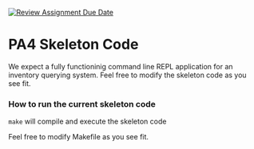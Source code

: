 [![Review Assignment Due Date](https://classroom.github.com/assets/deadline-readme-button-22041afd0340ce965d47ae6ef1cefeee28c7c493a6346c4f15d667ab976d596c.svg)](https://classroom.github.com/a/pAwGQi_N)

# PA4 Skeleton Code
We expect a fully functioninig command line REPL application for an inventory querying system. Feel free to modify the skeleton code as you see fit.

### How to run the current skeleton code
`make` will compile and execute the skeleton code

Feel free to modify Makefile as you see fit.



